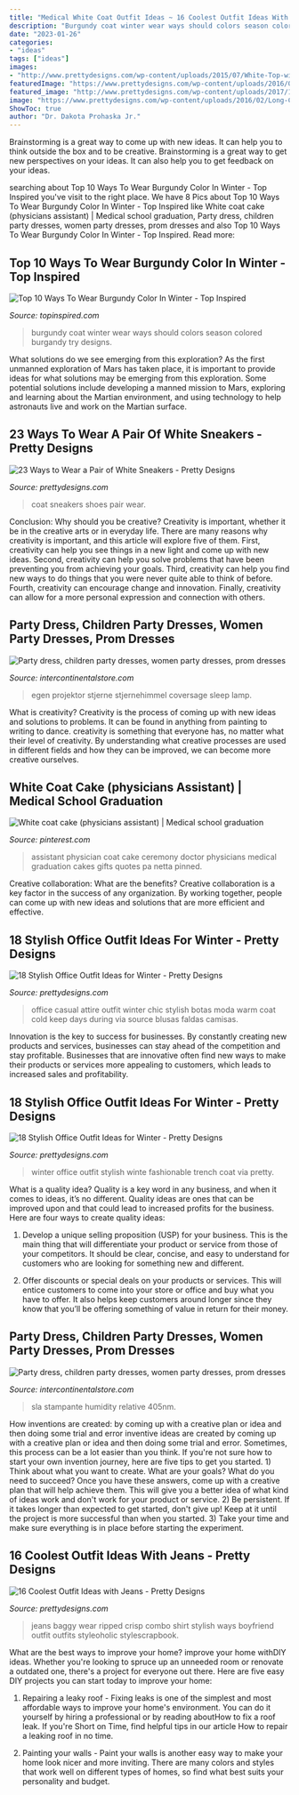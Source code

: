 ```yaml
---
title: "Medical White Coat Outfit Ideas ~ 16 Coolest Outfit Ideas With Jeans"
description: "Burgundy coat winter wear ways should colors season colored burgandy try designs"
date: "2023-01-26"
categories:
- "ideas"
tags: ["ideas"]
images:
- "http://www.prettydesigns.com/wp-content/uploads/2015/07/White-Top-with-Ripped-Jeans.jpg"
featuredImage: "https://www.prettydesigns.com/wp-content/uploads/2016/02/Long-Coat-and-White-Shoes.jpg"
featured_image: "http://www.prettydesigns.com/wp-content/uploads/2017/12/18-stylish-office-outfit-ideas-for-winter-2018-1.jpg"
image: "https://www.prettydesigns.com/wp-content/uploads/2016/02/Long-Coat-and-White-Shoes.jpg"
ShowToc: true
author: "Dr. Dakota Prohaska Jr."
---
```



Brainstorming is a great way to come up with new ideas. It can help you to think outside the box and to be creative. Brainstorming is a great way to get new perspectives on your ideas. It can also help you to get feedback on your ideas.

	

		
searching about Top 10 Ways To Wear Burgundy Color In Winter - Top Inspired you've visit to the right place. We have 8 Pics about Top 10 Ways To Wear Burgundy Color In Winter - Top Inspired like White coat cake (physicians assistant) | Medical school graduation, Party dress, children party dresses, women party dresses, prom dresses and also Top 10 Ways To Wear Burgundy Color In Winter - Top Inspired. Read more:
		
    
## Top 10 Ways To Wear Burgundy Color In Winter - Top Inspired

<img loading=lazy src="https://www.topinspired.com/wp-content/uploads/2013/11/coat.jpg" onerror="this.onerror=null;this.src='https://tse2.mm.bing.net/th?id=OIP.-t_nqLTpt1FSccHWUH3_tgHaJ3&amp;pid=15.1';" alt="Top 10 Ways To Wear Burgundy Color In Winter - Top Inspired">

_Source: topinspired.com_

>burgundy coat winter wear ways should colors season colored burgandy try designs. 

	

What solutions do we see emerging from this exploration?
As the first unmanned exploration of Mars has taken place, it is important to provide ideas for what solutions may be emerging from this exploration. Some potential solutions include developing a manned mission to Mars, exploring and learning about the Martian environment, and using technology to help astronauts live and work on the Martian surface.

    
## 23 Ways To Wear A Pair Of White Sneakers - Pretty Designs

<img loading=lazy src="https://www.prettydesigns.com/wp-content/uploads/2016/02/Long-Coat-and-White-Shoes.jpg" onerror="this.onerror=null;this.src='https://tse2.mm.bing.net/th?id=OIP.2s_ekKbDM9rpt9RwLln_ywHaLH&amp;pid=15.1';" alt="23 Ways to Wear a Pair of White Sneakers - Pretty Designs">

_Source: prettydesigns.com_

>coat sneakers shoes pair wear. 

	

Conclusion: Why should you be creative?
Creativity is important, whether it be in the creative arts or in everyday life. There are many reasons why creativity is important, and this article will explore five of them. First, creativity can help you see things in a new light and come up with new ideas. Second, creativity can help you solve problems that have been preventing you from achieving your goals. Third, creativity can help you find new ways to do things that you were never quite able to think of before. Fourth, creativity can encourage change and innovation. Finally, creativity can allow for a more personal expression and connection with others.

    
## Party Dress, Children Party Dresses, Women Party Dresses, Prom Dresses

<img loading=lazy src="https://ae01.alicdn.com/kf/HTB1yi3fpXuWBuNjSszbq6AS7FXaq/Coversage-Rotating-Night-Light-Projector-Spin-Starry-Sky-Star-Master-Children-Kids-Baby-Sleep-Romantic-Led.jpg_640x640.jpg" onerror="this.onerror=null;this.src='https://tse4.mm.bing.net/th?id=OIP.1x8KYZcnzieUJeORe-n4FQHaHa&amp;pid=15.1';" alt="Party dress, children party dresses, women party dresses, prom dresses">

_Source: intercontinentalstore.com_

>egen projektor stjerne stjernehimmel coversage sleep lamp. 

	

What is creativity?
Creativity is the process of coming up with new ideas and solutions to problems. It can be found in anything from painting to writing to dance. creativity is something that everyone has, no matter what their level of creativity. By understanding what creative processes are used in different fields and how they can be improved, we can become more creative ourselves.

    
## White Coat Cake (physicians Assistant) | Medical School Graduation

<img loading=lazy src="https://i.pinimg.com/736x/72/53/0e/72530e9ea009ff06a00c8948a0c36990--physician-assistant-white-coats.jpg" onerror="this.onerror=null;this.src='https://tse4.mm.bing.net/th?id=OIP.V756EWDwV7_CnLa0nMoTYwHaJ6&amp;pid=15.1';" alt="White coat cake (physicians assistant) | Medical school graduation">

_Source: pinterest.com_

>assistant physician coat cake ceremony doctor physicians medical graduation cakes gifts quotes pa netta pinned. 

	

Creative collaboration: What are the benefits?
Creative collaboration is a key factor in the success of any organization. By working together, people can come up with new ideas and solutions that are more efficient and effective.

    
## 18 Stylish Office Outfit Ideas For Winter - Pretty Designs

<img loading=lazy src="http://www.prettydesigns.com/wp-content/uploads/2014/11/Casual-Chic-Office-Attire.jpg" onerror="this.onerror=null;this.src='https://tse2.mm.bing.net/th?id=OIP.cabFuytA7dGgmt2omhOHNgHaK2&amp;pid=15.1';" alt="18 Stylish Office Outfit Ideas for Winter - Pretty Designs">

_Source: prettydesigns.com_

>office casual attire outfit winter chic stylish botas moda warm coat cold keep days during via source blusas faldas camisas. 

	

Innovation is the key to success for businesses. By constantly creating new products and services, businesses can stay ahead of the competition and stay profitable. Businesses that are innovative often find new ways to make their products or services more appealing to customers, which leads to increased sales and profitability.

    
## 18 Stylish Office Outfit Ideas For Winter - Pretty Designs

<img loading=lazy src="http://www.prettydesigns.com/wp-content/uploads/2017/12/18-stylish-office-outfit-ideas-for-winter-2018-1.jpg" onerror="this.onerror=null;this.src='https://tse3.mm.bing.net/th?id=OIP.k4KH3UUtMmeMEMcxp9Jz3gHaNR&amp;pid=15.1';" alt="18 Stylish Office Outfit Ideas for Winter - Pretty Designs">

_Source: prettydesigns.com_

>winter office outfit stylish winte fashionable trench coat via pretty. 

	

What is a quality idea?
Quality is a key word in any business, and when it comes to ideas, it’s no different. Quality ideas are ones that can be improved upon and that could lead to increased profits for the business. Here are four ways to create quality ideas:
1. Develop a unique selling proposition (USP) for your business. This is the main thing that will differentiate your product or service from those of your competitors. It should be clear, concise, and easy to understand for customers who are looking for something new and different.

2. Offer discounts or special deals on your products or services. This will entice customers to come into your store or office and buy what you have to offer. It also helps keep customers around longer since they know that you’ll be offering something of value in return for their money.


    
## Party Dress, Children Party Dresses, Women Party Dresses, Prom Dresses

<img loading=lazy src="https://ae01.alicdn.com/kf/H1793f84b95b24b9abfba4b0845bfe4734.jpg" onerror="this.onerror=null;this.src='https://tse3.mm.bing.net/th?id=OIP.xCpQ65ckYztykxYF0rHwfQHaLS&amp;pid=15.1';" alt="Party dress, children party dresses, women party dresses, prom dresses">

_Source: intercontinentalstore.com_

>sla stampante humidity relative 405nm. 

	

How inventions are created: by coming up with a creative plan or idea and then doing some trial and error
inventive ideas are created by coming up with a creative plan or idea and then doing some trial and error. Sometimes, this process can be a lot easier than you think. If you're not sure how to start your own invention journey, here are five tips to get you started. 1) Think about what you want to create. What are your goals? What do you need to succeed? Once you have these answers, come up with a creative plan that will help achieve them. This will give you a better idea of what kind of ideas work and don't work for your product or service. 2) Be persistent. If it takes longer than expected to get started, don't give up! Keep at it until the project is more successful than when you started. 3) Take your time and make sure everything is in place before starting the experiment.

    
## 16 Coolest Outfit Ideas With Jeans - Pretty Designs

<img loading=lazy src="http://www.prettydesigns.com/wp-content/uploads/2015/07/White-Top-with-Ripped-Jeans.jpg" onerror="this.onerror=null;this.src='https://tse2.mm.bing.net/th?id=OIP._t4DwIvoIxuRu5eTnjE2eAHaLH&amp;pid=15.1';" alt="16 Coolest Outfit Ideas with Jeans - Pretty Designs">

_Source: prettydesigns.com_

>jeans baggy wear ripped crisp combo shirt stylish ways boyfriend outfit outfits styleoholic stylescrapbook. 

	

What are the best ways to improve your home?
improve your home withDIY ideas. Whether you're looking to spruce up an unneeded room or renovate a outdated one, there's a project for everyone out there. Here are five easy DIY projects you can start today to improve your home: 
1. Repairing a leaky roof - Fixing leaks is one of the simplest and most affordable ways to improve your home's environment. You can do it yourself by hiring a professional or by reading aboutHow to fix a roof leak. If you're Short on Time, find helpful tips in our article How to repair a leaking roof in no time. 

2. Painting your walls - Paint your walls is another easy way to make your home look nicer and more inviting. There are many colors and styles that work well on different types of homes, so find what best suits your personality and budget.

